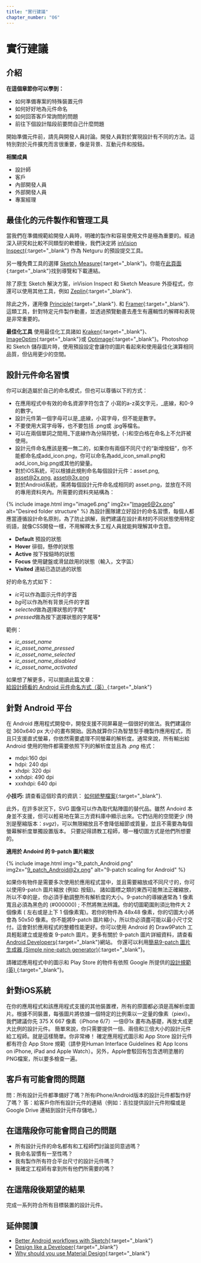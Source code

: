 ```yaml
---
title: "實行建議"
chapter_number: "06"
---
```


# 實行建議

## 介紹
**在這個章節你可以學到：**
- 如何準備專案的特殊裝置元件
- 如何好好地為元件命名
- 如何回答客戶常詢問的問題
- 前往下個設計階段前要問自己什麼問題

開始準備元件前，請先與開發人員討論。開發人員對於實現設計有不同的方法。這特別對於元件擴充而言很重要，像是背景、互動元件和按鈕。

**相關成員**
- 設計師
- 客戶
- 內部開發人員
- 外部開發人員
- 專案經理

## 最佳化的元件製作和管理工具

當我們在準備規範給開發人員時，明確的製作和容易使用文件是極為重要的。經過深入研究和比較不同類型的軟體後，我們決定將 [inVision Inspect](https://www.invisionapp.com/feature/inspect){:target="_blank"} 作為 Netguru 的預設提交工具。

另一種免費工具的選擇 [Sketch Measure](http://utom.design/measure/how-to.html){:target="_blank"}。你能在[此頁面](https://github.com/utom/sketch-measure){:target="_blank"}找到導覽和下載連結。

除了原生 Sketch 解決方案，inVision Inspect 和 Sketch Measure 外掛程式，你還可以使用其他工具，例如 [Zeplin](https://zeplin.io/){:target="_blank"}.

除此之外，運用像 [Principle](http://principleformac.com){:target="_blank"}. 和 [Framer](https://framer.com){:target="_blank"}. 這類工具，針對特定元件製作動畫，並透過預覽動畫去產生有邏輯性的解釋和表現是非常重要的。

**最佳化工具**
使用最佳化工具諸如 [Kraken](https://kraken.io/web-interface){:target="_blank"}、 [ImageOptim](https://imageoptim.com/mac){:target="_blank"}或 [Optimage](http://getoptimage.com/){:target="_blank"}。Photoshop 和 Sketch 儲存圖片時，使用預設設定會讓你的圖片看起來和使用最佳化演算相同品質，但佔用更少的空間。

## 設計元件命名習慣

你可以創造屬於自己的命名模式，但也可以尊循以下的方式：

- 在應用程式中有效的命名資源字符包含了 小寫的a-z英文字元，_底線，和0-9的數字。
- 設計元件第一個字母可以是_底線，小寫字母，但不能是數字。
- 不要使用大寫字母等，也不要包括 .png或 .jpg等檔名。
- 可以在兩個單詞之間用_下底線作為分隔符號，(-)和空白格在命名上不允許被使用。
- 設計元件命名應該是獨一無二的，如果你有兩個不同尺寸的“新增按鈕”，你不能都命名成add_icon.png，你可以命名為add_icon_small.png和add_icon_big.png或其他的變量。
- 對於iOS系統，可以根據此規則命名每個設計元件：asset.png, asset@2x.png, asset@3x.png
- 對於Android系統，需將每個設計元件命名成相同的 asset.png，並放在不同的專用資料夾內。所需要的資料夾結構為：

{% include image.html img="image6.png" img2x="Image6@2x.png" alt="Desired folder structure" %}
為設計團隊建立好設計的命名習慣，每個人都應當遵循設計命名原則，為了防止誤解，我們建議在設計素材的不同狀態使用特定術語，就像CSS開發一樣，不用解釋太多工程人員就能夠理解其中含意。

- **Default** 預設的狀態
- **Hover** 徘徊，懸停的狀態
- **Active** 按下按鈕時的狀態
- **Focus** 使用鍵盤或滑鼠啟用的狀態（輸入，文字區）
- **Visited** 連結已造訪過的狀態

好的命名方式如下：

- *ic*可以作為圖示元件的字首
- *bg*可以作為所有背景元件的字首
- *selected*做為選擇狀態的字尾*
- *pressed*做為按下選擇狀態的字尾等*

範例：

- *ic_asset_name*
- *ic_asset_name_pressed*
- *ic_asset_name_selected*
- *ic_asset_name_disabled*
- *ic_asset_name_activated*

如果想了解更多，可以閱讀此篇文章：[給設計師看的 Android 元件命名方式（英）](https://medium.com/@AkhilDad/a-designers-guide-for-naming-android-assets-f790359d11e5#.8gk28dx78){:target="_blank"}

## 針對 Android 平台

在 Android 應用程式開發中，開發支援不同屏幕是一個很好的做法。我們建議你從 360x640 px 大小的畫布開始。因為就算你只為智慧型手機製作應用程式，而且只支援直式螢幕，你依然需要處理不同螢幕的解析度。通常來說，所有輸出給 Android 使用的物件都需要依照下列的解析度並且為 *.png* 格式：

- mdpi:160 dpi
- hdpi: 240 dpi
- xhdpi: 320 dpi
- xxhdpi: 490 dpi
- xxxhdpi: 640 dpi

**小技巧:** 請查看這個珍貴的資訊： [如何統整檔案](https://gist.github.com/melvitax/fd592a162ad4fe48bd57){:target="_blank"}.

此外，在許多狀況下，SVG 圖像可以作為取代點陣圖的替代品。雖然 Andoird 本身並不支援，但可以輕易地在第三方資料庫中顯示出來。它們佔用的空間更少 (特別是壓縮版本：*svgz*)，可以無限縮放且不會降低細節或質量，並且不需要為每個螢幕解析度單獨設置版本。
只要記得請教工程師，哪一種切圖方式是他們所想要的。


**適用於 Andoird 的 9-patch 圖片縮放**

{% include image.html img="9_patch_Android.png" img2x="9_patch_Android@2x.png" alt="9-patch scaling for Android" %}

如果你有物件是需要多次使用於應用程式當中，並且需要縮放成不同尺寸的，你可以使用9-patch 圖片縮放 (例如: 按鈕)。 諸如圖標之類的東西可能無法正確縮放，所以不幸的是，你必須手動調整所有解析度的大小。9-patch的導線通常為 1 像素寬且必須為黑色的 (#000000) ; 不然將無法辨識。你的切圖範圍則須比物件大 2 個像素 ( 左右或是上下 1 個像素寬)。若你的物件為 48x48 像素，你的切圖大小將會為 50x50 像素。你不能將9-patch 圖片縮小，所以你必須盡可能以最小尺寸交付。這會對於應用程式的整體性能更好。你可以使用 Android 的 Draw9Patch 工具輕鬆建立或是檢查 9-patch 圖片。更多有關於 9-patch 圖片詳細資料，請查看 [Android Developers](http://developer.android.com/tools/help/draw9patch.html){:target="_blank"}網站。 你還可以利用[簡易9-patch 圖片生成器 (Simple nine-patch generator)](https://romannurik.github.io/AndroidAssetStudio/nine-patches.html#&sourceDensity=320&name=example){:target="_blank"}。

請確認應用程式中的圖示和 Play Store 的物件有依照 Google 所提供的[設計規範 (英) ](https://support.google.com/googleplay/android-developer/answer/1078870?hl=en){:target="_blank"}。

## 針對iOS系統

在你的應用程式和該應用程式支援的其他裝置裡，所有的原圖都必須是高解析度圖片。根據不同裝置，每張圖片將依據一個特定的比例乘以一定量的像素（piexl）。我們建議你先 375 X 667 像素（iPhone 6/7）一倍@1x 畫布為基礎，再放大成更大比例的設計元件。
簡單來說，你只需要提供一倍、兩倍和三倍大小的設計元件給工程師。就是這樣簡單。你非常棒！
確定應用程式圖示和 App Store 設計元件都有符合 App Store 規範（請參見Human Interface Guidelines 和 App Icons on iPhone, iPad and Apple Watch）。另外，Apple會駁回有包含透明塗層的PNG檔案，所以要多檢查一遍。

## 客戶有可能會問的問題

問：所有設計元件都準備好了嗎？所有iPhone/Android版本的設計元件都製作好了嗎？
答：給客戶你所有設計元件的連結（例如：吉拉提供設計元件附檔或是Google Drive 連結到設計元件存儲地。）


## 在這階段你可能會問自己的問題
  - 所有設計元件的命名都有和工程師們討論並同意過嗎？
  - 我命名習慣有一至性嗎？
  - 我有製作所有符合平台尺寸的設計元件嗎？
  - 我確定工程師有拿到所有他們所需要的嗎？

## 在這階段後期望的結果
完成一系列符合所有目標裝置的設計元件。

## 延伸閱讀
- [Better Android workflows with Sketch](https://medium.com/@lmindler/using-sketch-3-and-a-bit-of-fairy-dust-for-a-better-android-workflow-f667d0048855#.lgpmpu10m){:target="_blank"}
- [Design like a Developer](https://medium.com/going-your-way-anyway/design-like-a-developer-b92f7a8f4520#.1ynw77olc){:target="_blank"}
- [Why should you use Material Design](https://www.netguru.co/blog/why-should-you-use-material-design){:target="_blank"}
